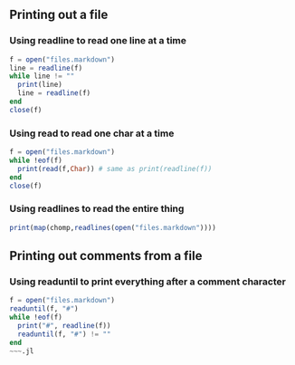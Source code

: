 ## Printing out a file

### Using readline to read one line at a time
~~~.jl
f = open("files.markdown")
line = readline(f)
while line != ""
  print(line)
  line = readline(f)
end
close(f)
~~~

### Using read to read one char at a time
~~~.jl
f = open("files.markdown")
while !eof(f)
  print(read(f,Char)) # same as print(readline(f))
end
close(f)
~~~

### Using readlines to read the entire thing
~~~.jl
print(map(chomp,readlines(open("files.markdown"))))
~~~

## Printing out comments from a file

### Using readuntil to print everything after a comment character
~~~.jl
f = open("files.markdown")
readuntil(f, "#")
while !eof(f)
  print("#", readline(f))
  readuntil(f, "#") != ""
end
~~~.jl
